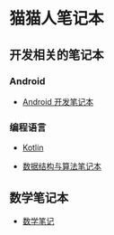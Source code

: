 # 猫猫人笔记本

## 开发相关的笔记本

### Android

* [Android 开发笔记本](https://github.com/ovomiao/Learning/tree/main/CS/Android)

### 编程语言

* [Kotlin](https://github.com/ovomiao/Learning/tree/main/CS/Language/Kotlin)

* [数据结构与算法笔记本](https://github.com/ovomiao/Learning/tree/main/CS/Algorithm/)

## 数学笔记本

* [数学笔记](https://github.com/ovomiao/Learning/tree/main/Math)


